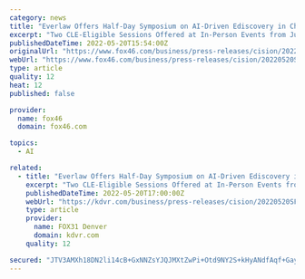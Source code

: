 ```yaml
---
category: news
title: "Everlaw Offers Half-Day Symposium on AI-Driven Ediscovery in Chicago, NYC and LA"
excerpt: "Two CLE-Eligible Sessions Offered at In-Person Events from June 1 to 15; Designed to Deliver Tips and Insights for Ediscovery Success in the New AI World. OAKLAND, Calif., May 20,"
publishedDateTime: 2022-05-20T15:54:00Z
originalUrl: "https://www.fox46.com/business/press-releases/cision/20220520SF64413/everlaw-offers-half-day-symposium-on-ai-driven-ediscovery-in-chicago-nyc-and-la/"
webUrl: "https://www.fox46.com/business/press-releases/cision/20220520SF64413/everlaw-offers-half-day-symposium-on-ai-driven-ediscovery-in-chicago-nyc-and-la/"
type: article
quality: 12
heat: 12
published: false

provider:
  name: fox46
  domain: fox46.com

topics:
  - AI

related:
  - title: "Everlaw Offers Half-Day Symposium on AI-Driven Ediscovery in Chicago, NYC and LA"
    excerpt: "Two CLE-Eligible Sessions Offered at In-Person Events from June 1 to 15; Designed to Deliver Tips and Insights for Ediscovery Success in the New AI World. OAKLAND, Calif., May 20,"
    publishedDateTime: 2022-05-20T17:00:00Z
    webUrl: "https://kdvr.com/business/press-releases/cision/20220520SF64413/everlaw-offers-half-day-symposium-on-ai-driven-ediscovery-in-chicago-nyc-and-la/"
    type: article
    provider:
      name: FOX31 Denver
      domain: kdvr.com
    quality: 12

secured: "JTV3AMXh18DN2li14cB+GxNNZsYJQJMXtZwPi+Otd9NY2S+kHyANdfAqf+Gay+/Olj0aWWUmiMLtJhQC07xxj/oke6RwPf9Bw43j7dnpmZ+yex9mlht3TrOiOKlKyCmfNpjOUPek6tVFna1G9gXA7g/ll3TLvPW2LOnEOm7xDNqFZdoH4T3Ub0LcSZCzdat57sFhtBMWwSRCSr2ROc0G8PE0jJvB3A7ktLmSarSu8MhI3ahEEO/3BANQJYW0lATQYIsCyT9jbAwd7yAxIHFZiOUR5bRpo6/0H4Dn5KHBB1/cv2xrIiF6oVkmmzzXItDjuosnVrZZabLZ2EfDY7C1ohKqu9M9K9GPKkv/BDl/BDo=;t4KKl6pPjbj/lTBgZIA+1w=="
---
```


